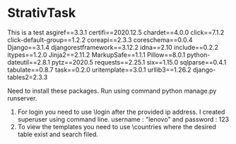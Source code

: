# StrativTask
This is a test
asgiref==3.3.1
certifi==2020.12.5
chardet==4.0.0
click==7.1.2
click-default-group==1.2.2
coreapi==2.3.3
coreschema==0.0.4
Django==3.1.4
djangorestframework==3.12.2
idna==2.10
include==0.2.2
itypes==1.2.0
Jinja2==2.11.2
MarkupSafe==1.1.1
Pillow==8.0.1
python-dateutil==2.8.1
pytz==2020.5
requests==2.25.1
six==1.15.0
sqlparse==0.4.1
tabulate==0.8.7
task==0.2.0
uritemplate==3.0.1
urllib3==1.26.2
django-tables2=2.3.3

Need to install these packages. Run using command python manage.py runserver. 
1. For login you need to use \login after the provided  ip address. I created superuser using command line. username : "lenovo" and password : 123
2. To view the templates you need to use \countries where the desired table exist and search filed.
